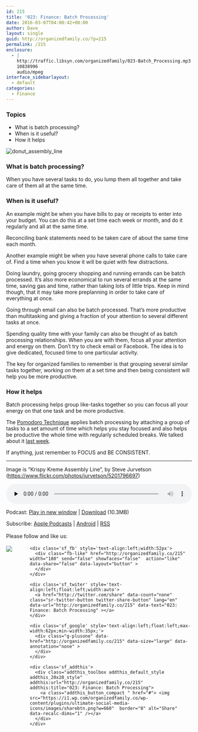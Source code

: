 ```yaml
---
id: 215
title: '023: Finance: Batch Processing'
date: 2016-03-07T04:00:42+00:00
author: Dave
layout: single
guid: http://organizedfamily.co/?p=215
permalink: /215
enclosure:
  - |
    http://traffic.libsyn.com/organizedfamily/023-Batch_Processing.mp3
    10838996
    audio/mpeg
interface_sidebarlayout:
  - default
categories:
  - Finance
---
```

### Topics

  * What is batch processing?
  * When is it useful?
  * How it helps

<img src="https://i2.wp.com/organizedfamily.co/wp-content/uploads/2016/03/donut_assembly_line.jpg?w=660" alt="donut_assembly_line" data-recalc-dims="1" /> 

### What is batch processing?

When you have several tasks to do, you lump them all together and take care of them all at the same time.

### When is it useful?

An example might be when you have bills to pay or receipts to enter into your budget. You can do this at a set time each week or month, and do it regularly and all at the same time.

Reconciling bank statements need to be taken care of about the same time each month.

Another example might be when you have several phone calls to take care of. Find a time when you know it will be quiet with few distractions.

Doing laundry, going grocery shopping and running errands can be batch processed. It&#8217;s also more economical to run several errands at the same time, saving gas and time, rather than taking lots of little trips. Keep in mind though, that it may take more preplanning in order to take care of everything at once.

Going through email can also be batch processed. That&#8217;s more productive than multitasking and giving a fraction of your attention to several different tasks at once.

Spending quality time with your family can also be thought of as batch processing relationships. When you are with them, focus all your attention and energy on them. Don&#8217;t try to check email or Facebook. The idea is to give dedicated, focused time to one particular activity.

The key for organized families to remember is that grouping several similar tasks together, working on them at a set time and then being consistent will help you be more productive.

### How it helps

Batch processing helps group like-tasks together so you can focus all your energy on that one task and be more productive.

The [Pomodoro Technique](http://pomodorotechnique.com/) applies batch processing by attaching a group of tasks to a set amount of time which helps you stay focused and also helps be productive the whole time with regularly scheduled breaks. We talked about it [last week](http://organizedfamily.co/2016/02/29/the-pomodoro-technique/).

If anything, just remember to FOCUS and BE CONSISTENT.

* * *

Image is &#8220;Krispy Kreme Assembly Line&#8221;, by Steve Jurvetson (https://www.flickr.com/photos/jurvetson/5201796697)

<div class="powerpress_player" id="powerpress_player_5345">
  <audio class="wp-audio-shortcode" id="audio-215-25" preload="none" style="width: 100%;" controls="controls"><source type="audio/mpeg" src="http://traffic.libsyn.com/organizedfamily/023-Batch_Processing.mp3?_=25" /><a href="http://traffic.libsyn.com/organizedfamily/023-Batch_Processing.mp3">http://traffic.libsyn.com/organizedfamily/023-Batch_Processing.mp3</a></audio>
</div>

<p class="powerpress_links powerpress_links_mp3">
  Podcast: <a href="http://traffic.libsyn.com/organizedfamily/023-Batch_Processing.mp3" class="powerpress_link_pinw" target="_blank" title="Play in new window" onclick="return powerpress_pinw('http://organizedfamily.co/?powerpress_pinw=215-podcast');" rel="nofollow">Play in new window</a> | <a href="http://traffic.libsyn.com/organizedfamily/023-Batch_Processing.mp3" class="powerpress_link_d" title="Download" rel="nofollow" download="023-Batch_Processing.mp3">Download</a> (10.3MB)
</p>

<p class="powerpress_links powerpress_subscribe_links">
  Subscribe: <a href="https://itunes.apple.com/us/podcast/organized-family/id1047979605?mt=2&ls=1#episodeGuid=http%3A%2F%2Forganizedfamily.co%2F%3Fp%3D215" class="powerpress_link_subscribe powerpress_link_subscribe_itunes" title="Subscribe on Apple Podcasts" rel="nofollow">Apple Podcasts</a> | <a href="http://subscribeonandroid.com/organizedfamily.co/feed/podcast" class="powerpress_link_subscribe powerpress_link_subscribe_android" title="Subscribe on Android" rel="nofollow">Android</a> | <a href="http://organizedfamily.co/feed/podcast" class="powerpress_link_subscribe powerpress_link_subscribe_rss" title="Subscribe via RSS" rel="nofollow">RSS</a>
</p>

<div class='sfsi_Sicons' style='width: 100%; display: inline-block; vertical-align: middle; text-align:left'>
  <div style='margin:0px 8px 0px 0px; line-height: 24px'>
    <span>Please follow and like us:</span>
  </div>
  
  <div class='sfsi_socialwpr'>
    <div class='sf_subscrbe' style='text-align:left;float:left;width:64px'>
      <a href="http://www.specificfeeds.com/widget/emailsubscribe/MTc5ODgx/OA==/" target="_blank"><img src="https://i2.wp.com/organizedfamily.co/wp-content/plugins/ultimate-social-media-icons/images/follow_subscribe.png?w=660" data-recalc-dims="1" /></a>
    </div>
    
    <div class='sf_fb' style='text-align:left;width:52px'>
      <div class="fb-like" href="http://organizedfamily.co/215" width="180" send="false" showfaces="false"  action="like" data-share="false" data-layout="button" >
      </div>
    </div>
    
    <div class='sf_twiter' style='text-align:left;float:left;width:auto'>
      <a href="http://twitter.com/share" data-count="none" class="sr-twitter-button twitter-share-button" lang="en" data-url="http://organizedfamily.co/215" data-text="023: Finance: Batch Processing" ></a>
    </div>
    
    <div class='sf_google' style='text-align:left;float:left;max-width:62px;min-width:35px;'>
      <div class="g-plusone" data-href="http://organizedfamily.co/215" data-size="large" data-annotation="none" >
      </div>
    </div>
    
    <div class='sf_addthis'>
      <div class="addthis_toolbox addthis_default_style addthis_20x20_style" addthis:url="http://organizedfamily.co/215" addthis:title="023: Finance: Batch Processing">
        <a class="addthis_button_compact " href="#"> <img src="https://i1.wp.com/organizedfamily.co/wp-content/plugins/ultimate-social-media-icons/images/sharebtn.png?w=660"  border="0" alt="Share" data-recalc-dims="1" /></a>
      </div>
    </div>
  </div>
</div>